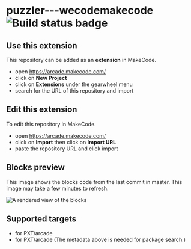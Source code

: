 # puzzler---wecodemakecode ![Build status badge](https://github.com/randychs/puzzler---wecodemakecode/workflows/MakeCode/badge.svg)



## Use this extension

This repository can be added as an **extension** in MakeCode.

* open https://arcade.makecode.com/
* click on **New Project**
* click on **Extensions** under the gearwheel menu
* search for the URL of this repository and import

## Edit this extension

To edit this repository in MakeCode.

* open https://arcade.makecode.com/
* click on **Import** then click on **Import URL**
* paste the repository URL and click import

## Blocks preview

This image shows the blocks code from the last commit in master.
This image may take a few minutes to refresh.

![A rendered view of the blocks](https://github.com/randychs/puzzler---wecodemakecode/raw/master/.makecode/blocks.png)

## Supported targets

* for PXT/arcade
* for PXT/arcade
(The metadata above is needed for package search.)


